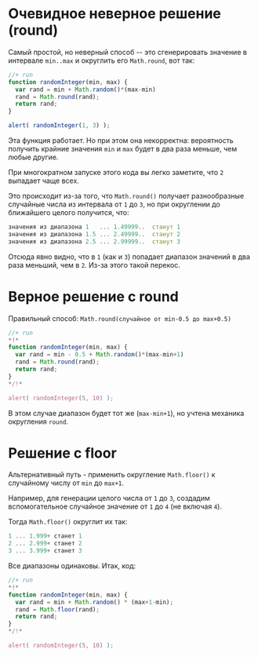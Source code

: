 # Очевидное неверное решение (round)

Самый простой, но неверный способ -- это сгенерировать значение в интервале `min..max` и округлить его `Math.round`, вот так:

```js
//+ run
function randomInteger(min, max) {
  var rand = min + Math.random()*(max-min)
  rand = Math.round(rand);
  return rand;
}

alert( randomInteger(1, 3) );
```

Эта функция работает. Но при этом она некорректна: вероятность получить крайние значения `min` и `max` будет в два раза меньше, чем любые другие. 

При многократном запуске этого кода вы легко заметите, что `2` выпадает чаще всех.

Это происходит из-за того, что `Math.round()`  получает разнообразные случайные числа из интервала от `1` до `3`, но при округлении до ближайшего целого получится, что:

```js
значения из диапазона 1   ... 1.49999..  станут 1
значения из диапазона 1.5 ... 2.49999..  станут 2 
значения из диапазона 2.5 ... 2.99999..  станут 3
```

Отсюда явно видно, что в `1` (как и `3`) попадает диапазон значений в два раза меньший, чем в `2`. Из-за этого такой перекос.

# Верное решение с round

Правильный способ: `Math.round(случайное от min-0.5 до max+0.5)`

```js
//+ run
*!*
function randomInteger(min, max) {
  var rand = min - 0.5 + Math.random()*(max-min+1)
  rand = Math.round(rand);
  return rand;
}
*/!*

alert( randomInteger(5, 10) );
```

В этом случае диапазон будет тот же (`max-min+1`), но учтена механика округления `round`.

# Решение с floor

Альтернативный путь - применить округление `Math.floor()` к случайному числу от `min` до `max+1`. 

Например, для генерации целого числа от `1` до `3`, создадим вспомогательное случайное значение от `1` до `4` (не включая `4`).

Тогда `Math.floor()` округлит их так:

```js
1 ... 1.999+ станет 1
2 ... 2.999+ станет 2
3 ... 3.999+ станет 3
```

Все диапазоны одинаковы.
Итак, код:

```js
//+ run
*!*
function randomInteger(min, max) {
  var rand = min + Math.random() * (max+1-min); 
  rand = Math.floor(rand); 
  return rand;
}
*/!*

alert( randomInteger(5, 10) );
```

